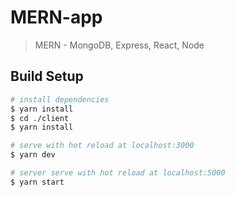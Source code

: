 # MERN-app

> MERN - MongoDB, Express, React, Node

## Build Setup

``` bash
# install dependencies
$ yarn install
$ cd ./client
$ yarn install

# serve with hot reload at localhost:3000
$ yarn dev

# server serve with hot reload at localhost:5000
$ yarn start
```
